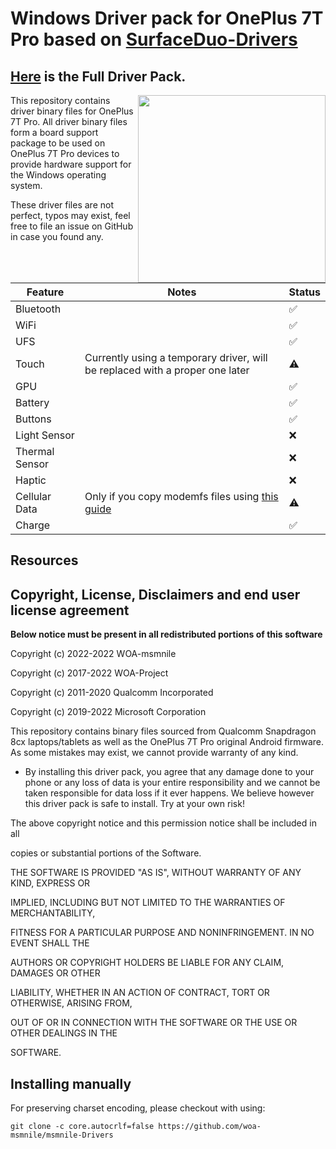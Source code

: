 # Windows Driver pack for OnePlus 7T Pro based on [SurfaceDuo-Drivers](https://github.com/WOA-Project/SurfaceDuo-Drivers/)
## [Here](https://github.com/woa-msmnile/msmnile-Drivers) is the Full Driver Pack.

<img align="right" src="https://user-images.githubusercontent.com/13377926/205713757-bc821e03-5292-4a6b-905d-15b2206d99e4.png" height="300">

This repository contains driver binary files for OnePlus 7T Pro.
All driver binary files form a board support package to be used on OnePlus 7T Pro devices to provide hardware support for the Windows operating system.

These driver files are not perfect, typos may exist, feel free to file an issue on GitHub in case you found any.


| Feature                | Notes                                                                                                                                         | Status         |
|------------------------|-----------------------------------------------------------------------------------------------------------------------------------------------|----------------|
| Bluetooth              |                                                                                                                                               | ✅            |
| WiFi                   |                                                                                                                                               | ✅            |
| UFS                    |                                                                                                                                               | ✅            |
| Touch                  | Currently using a temporary driver, will be replaced with a proper one later                                                                  | ⚠️            |
| GPU                    |                                                                                                                                               | ✅            |
| Battery                |                                                                                                                                               | ✅            |
| Buttons                |                                                                                                                                               | ✅            |
| Light Sensor           |                                                                                                                                               | ❌            |
| Thermal Sensor         |                                                                                                                                               | ❌            |
| Haptic                 |                                                                                                                                               | ❌            |
| Cellular Data          | Only if you copy modemfs files using [this guide](https://github.com/WOA-Project/SurfaceDuo-Guides/blob/main/Status.md#important-information) | ⚠️            |
| Charge                 |                                                                                                                                               | ✅            |

## Resources

## Copyright, License, Disclaimers and end user license agreement

**Below notice must be present in all redistributed portions of this software**

Copyright (c) 2022-2022 WOA-msmnile

Copyright (c) 2017-2022 WOA-Project

Copyright (c) 2011-2020 Qualcomm Incorporated

Copyright (c) 2019-2022 Microsoft Corporation

This repository contains binary files sourced from Qualcomm Snapdragon 8cx laptops/tablets as well as the OnePlus 7T Pro original Android firmware. As some mistakes may exist, we cannot provide warranty of any kind. 

- By installing this driver pack, you agree that any damage done to your phone or any loss of data is your entire responsibility and we cannot be taken responsible for data loss if it ever happens. We believe however this driver pack is safe to install. Try at your own risk!


The above copyright notice and this permission notice shall be included in all

copies or substantial portions of the Software.

THE SOFTWARE IS PROVIDED "AS IS", WITHOUT WARRANTY OF ANY KIND, EXPRESS OR

IMPLIED, INCLUDING BUT NOT LIMITED TO THE WARRANTIES OF MERCHANTABILITY,

FITNESS FOR A PARTICULAR PURPOSE AND NONINFRINGEMENT. IN NO EVENT SHALL THE

AUTHORS OR COPYRIGHT HOLDERS BE LIABLE FOR ANY CLAIM, DAMAGES OR OTHER

LIABILITY, WHETHER IN AN ACTION OF CONTRACT, TORT OR OTHERWISE, ARISING FROM,

OUT OF OR IN CONNECTION WITH THE SOFTWARE OR THE USE OR OTHER DEALINGS IN THE

SOFTWARE.

## Installing manually

For preserving charset encoding, please checkout with using:

```
git clone -c core.autocrlf=false https://github.com/woa-msmnile/msmnile-Drivers
```

